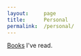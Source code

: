 ```yaml
---
layout:     page
title:      Personal
permalink:  /personal/
---
```


<style type="text/css">
    strong {
        color: #3498db;
        font-weight: 400;
    }
    blockquote {
        padding: 0px 23px;
    }
</style>


[Books](/books) I've read. 

